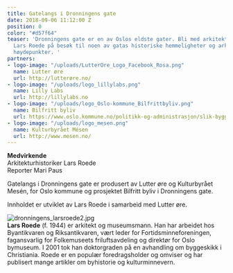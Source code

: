 ```yaml
---
title: Gatelangs i Dronningens gate
date: 2018-09-06 11:12:00 Z
position: 0
color: "#d57f64"
teaser: 'Dronningens gate er en av Oslos eldste gater. Bli med arkitekturhistoriker
  Lars Roede på besøk til noen av gatas historiske hemmeligheter og arkitektoniske
  høydepunkter. '
partners:
- logo-image: "/uploads/LutterOre_Logo_Facebook_Rosa.png"
  name: Lutter øre
  url: http://lutterøre.no/
- logo-image: "/uploads/logo_lillylabs.png"
  name: Lilly Labs
  url: http://lillylabs.no
- logo-image: "/uploads/logo_Oslo-kommune_Bilfrittbyliv.png"
  name: Bilfritt byliv
  url: https://www.oslo.kommune.no/politikk-og-administrasjon/slik-bygger-vi-oslo/bilfritt-byliv/
- logo-image: "/uploads/logo_mesen.png"
  name: Kulturbyrået Mésen
  url: http://www.mesen.no/
---
```


**Medvirkende**  
Arkitekturhistoriker Lars Roede  
Reporter Mari Paus  


Gatelangs i Dronningens gate er produsert av Lutter øre og Kulturbyrået Mesén, for Oslo kommune og prosjektet Bilfritt byliv i Dronningens gate.


Innholdet er utviklet av Lars Roede i samarbeid med Lutter øre.

![dronningens_larsroede2.jpg](/uploads/dronningens_larsroede2.jpg)     
**Lars Roede** (f. 1944) er arkitekt og museumsmann. Han har arbeidet hos Byantikvaren og Riksantikvaren, vært leder for Fortidsminneforeningen, fagansvarlig for Folkemuseets friluftsavdeling og direktør for Oslo bymuseum. I 2001 tok han doktorgraden på en avhandling om byggeskikk i Christiania. Roede er en populær foredragsholder og omviser og har publisert mange artikler om byhistorie og kulturminnevern.
